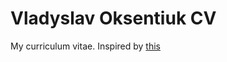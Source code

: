 Vladyslav Oksentiuk CV
===========

My curriculum vitae. Inspired by [this](https://github.com/elipapa/markdown-cv)

